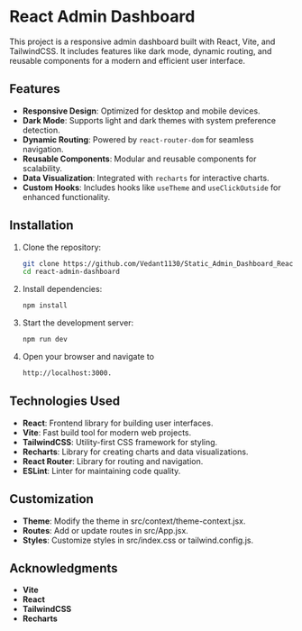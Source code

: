 # React Admin Dashboard

This project is a responsive admin dashboard built with React, Vite, and TailwindCSS. It includes features like dark mode, dynamic routing, and reusable components for a modern and efficient user interface.

## Features

- **Responsive Design**: Optimized for desktop and mobile devices.
- **Dark Mode**: Supports light and dark themes with system preference detection.
- **Dynamic Routing**: Powered by `react-router-dom` for seamless navigation.
- **Reusable Components**: Modular and reusable components for scalability.
- **Data Visualization**: Integrated with `recharts` for interactive charts.
- **Custom Hooks**: Includes hooks like `useTheme` and `useClickOutside` for enhanced functionality.

## Installation

1. Clone the repository:

    ```sh
    git clone https://github.com/Vedant1130/Static_Admin_Dashboard_React.git
    cd react-admin-dashboard

    ```

2. Install dependencies:
   ```sh
   npm install
    ```

3. Start the development server:
   ```sh
   npm run dev
   ```
   
4. Open your browser and navigate to
   ```sh
   http://localhost:3000.
   ```
   
## Technologies Used
   - **React**: Frontend library for building user interfaces.
   - **Vite**: Fast build tool for modern web projects.
   - **TailwindCSS**: Utility-first CSS framework for styling.
   - **Recharts**: Library for creating charts and data visualizations.
   - **React Router**: Library for routing and navigation.
   - **ESLint**: Linter for maintaining code quality.   

## Customization
   - **Theme**: Modify the theme in src/context/theme-context.jsx.
   - **Routes**: Add or update routes in src/App.jsx.
   - **Styles**: Customize styles in src/index.css or tailwind.config.js.

## Acknowledgments
   - **Vite**
   - **React**
   - **TailwindCSS**
   - **Recharts**    
